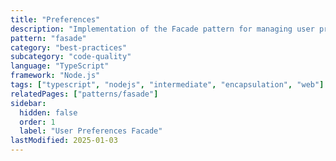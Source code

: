 ```yaml
---
title: "Preferences"
description: "Implementation of the Facade pattern for managing user preferences like theme settings"
pattern: "fasade"
category: "best-practices"
subcategory: "code-quality"
language: "TypeScript"
framework: "Node.js"
tags: ["typescript", "nodejs", "intermediate", "encapsulation", "web"]
relatedPages: ["patterns/fasade"]
sidebar:
  hidden: false
  order: 1
  label: "User Preferences Facade"
lastModified: 2025-01-03
---
```


<!-- Document explaining implementation of fasade pattern which is contained under "pattern" collection -->
<!-- User-scoped preferences like light/dark theme or user's home configuration file for theming -->
